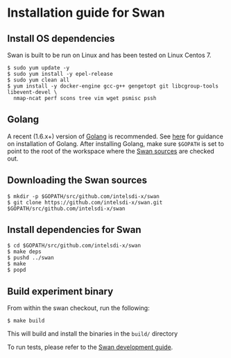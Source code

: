 # Installation guide for Swan

## Install OS dependencies

Swan is built to be run on Linux and has been tested on Linux Centos 7.

```
$ sudo yum update -y
$ sudo yum install -y epel-release
$ sudo yum clean all
$ yum install -y docker-engine gcc-g++ gengetopt git libcgroup-tools libevent-devel \
  nmap-ncat perf scons tree vim wget psmisc pssh
```

## Golang

A recent (1.6.x+) version of [Golang](https://golang.org/) is recommended. See [here](https://golang.org/doc/install) for guidance on installation of Golang. After installing Golang, make sure `$GOPATH` is set to point to the root of the workspace where the [Swan sources](https://github.com/intelsdi-x/swan) are checked out.

## Downloading the Swan sources

```
$ mkdir -p $GOPATH/src/github.com/intelsdi-x/swan
$ git clone https://github.com/intelsdi-x/swan.git $GOPATH/src/github.com/intelsdi-x/swan
```

## Install dependencies for Swan

```
$ cd $GOPATH/src/github.com/intelsdi-x/swan
$ make deps
$ pushd ../swan
$ make
$ popd
```

## Build experiment binary

From within the swan checkout, run the following:

```
$ make build
```

This will build and install the binaries in the `build/` directory

To run tests, please refer to the [Swan development guide](development.md).
